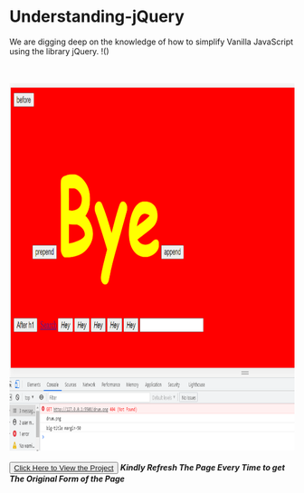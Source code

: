 # Understanding-jQuery
We are digging deep on the knowledge of how to simplify Vanilla JavaScript using the library jQuery. 
!()

<br><br>
<img src="https://github.com/sanjaytj/Understanding-jQuery/blob/main/jQuery-how-it-appears.png" width="650" height="650" />
<br><br>
<button><a href="https://sanjaytj.github.io/Understanding-jQuery/">Click Here to View the Project </a></button>
<strong><em>Kindly Refresh The Page Every Time to get The Original Form of the Page </em></strong>

